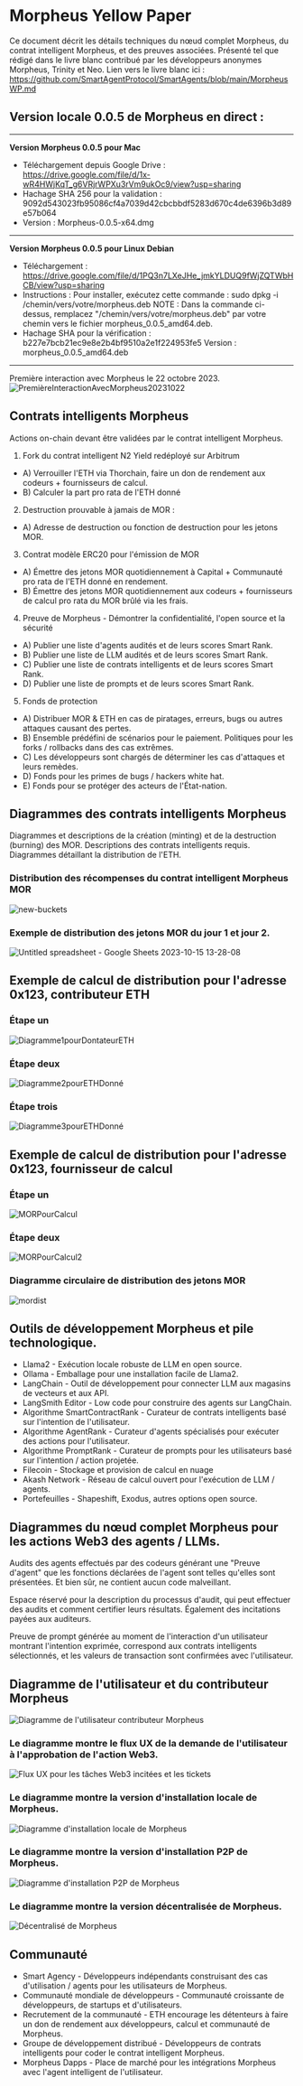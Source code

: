 # Morpheus Yellow Paper

Ce document décrit les détails techniques du nœud complet Morpheus, du contrat intelligent Morpheus, et des preuves associées.
Présenté tel que rédigé dans le livre blanc contribué par les développeurs anonymes Morpheus, Trinity et Neo. Lien vers le livre blanc ici : https://github.com/SmartAgentProtocol/SmartAgents/blob/main/MorpheusWP.md 

## Version locale 0.0.5 de Morpheus en direct :
---------
**Version Morpheus 0.0.5 pour Mac**
- Téléchargement depuis Google Drive : https://drive.google.com/file/d/1x-wR4HWjKqT_g6VRjrWPXu3rVm9ukOc9/view?usp=sharing
- Hachage SHA 256 pour la validation : 9092d543023fb95086cf4a7039d42cbcbbdf5283d670c4de6396b3d89e57b064
- Version : Morpheus-0.0.5-x64.dmg

---------
**Version Morpheus 0.0.5 pour Linux Debian**
- Téléchargement : https://drive.google.com/file/d/1PQ3n7LXeJHe_jmkYLDUQ9fWjZQTWbHCB/view?usp=sharing
- Instructions : Pour installer, exécutez cette commande :
sudo dpkg -i /chemin/vers/votre/morpheus.deb
NOTE : Dans la commande ci-dessus, remplacez "/chemin/vers/votre/morpheus.deb" par votre chemin vers le fichier morpheus_0.0.5_amd64.deb.
- Hachage SHA pour la vérification :
b227e7bcb21ec9e8e2b4bf9510a2e1f224953fe5
Version : morpheus_0.0.5_amd64.deb
---------

Première interaction avec Morpheus le 22 octobre 2023.
![PremièreInteractionAvecMorpheus20231022](https://github.com/MorpheusAIs/Morpheus/assets/1563345/35509f3a-4346-4f58-bb60-f7881fd10f7e)

## Contrats intelligents Morpheus
Actions on-chain devant être validées par le contrat intelligent Morpheus.

1. Fork du contrat intelligent N2 Yield redéployé sur Arbitrum
- A) Verrouiller l'ETH via Thorchain, faire un don de rendement aux codeurs + fournisseurs de calcul.
- B) Calculer la part pro rata de l'ETH donné 

2. Destruction prouvable à jamais de MOR :
- A) Adresse de destruction ou fonction de destruction pour les jetons MOR.

3. Contrat modèle ERC20 pour l'émission de MOR
- A) Émettre des jetons MOR quotidiennement à Capital + Communauté pro rata de l'ETH donné en rendement.
- B) Émettre des jetons MOR quotidiennement aux codeurs + fournisseurs de calcul pro rata du MOR brûlé via les frais.

4. Preuve de Morpheus - Démontrer la confidentialité, l'open source et la sécurité
- A) Publier une liste d'agents audités et de leurs scores Smart Rank.
- B) Publier une liste de LLM audités et de leurs scores Smart Rank.
- C) Publier une liste de contrats intelligents et de leurs scores Smart Rank.
- D) Publier une liste de prompts et de leurs scores Smart Rank.

5. Fonds de protection
- A) Distribuer MOR & ETH en cas de piratages, erreurs, bugs ou autres attaques causant des pertes. 
- B) Ensemble prédéfini de scénarios pour le paiement. Politiques pour les forks / rollbacks dans des cas extrêmes.
- C) Les développeurs sont chargés de déterminer les cas d'attaques et leurs remèdes. 
- D) Fonds pour les primes de bugs / hackers white hat.
- E) Fonds pour se protéger des acteurs de l'État-nation.

## Diagrammes des contrats intelligents Morpheus

Diagrammes et descriptions de la création (minting) et de la destruction (burning) des MOR.
Descriptions des contrats intelligents requis.
Diagrammes détaillant la distribution de l'ETH.

### Distribution des récompenses du contrat intelligent Morpheus MOR
![new-buckets](https://github.com/SmartAgentProtocol/SmartAgents/assets/76454555/cd57bae7-2a56-4a55-bf3e-1f810f3fba9c)

### Exemple de distribution des jetons MOR du jour 1 et jour 2.
![Untitled spreadsheet - Google Sheets 2023-10-15 13-28-08](https://github.com/MorpheusAIs/Morpheus/assets/76454555/6ff7869d-bbd6-46b5-8673-6a59b75906e1)

## Exemple de calcul de distribution pour l'adresse 0x123, contributeur ETH

### Étape un
![Diagramme1pourDontateurETH](https://github.com/SmartAgentProtocol/SmartAgents/assets/1563345/fead528c-d628-449e-a3a3-2f53904f4a3d)

### Étape deux
![Diagramme2pourETHDonné](https://github.com/MorpheusAIs/Morpheus/assets/1563345/915020e8-d342-48bc-85ee-367de0325680)

### Étape trois
![Diagramme3pourETHDonné](https://github.com/MorpheusAIs/Morpheus/assets/1563345/a3f455af-56de-4c6b-9688-5b9e91673e5a)

## Exemple de calcul de distribution pour l'adresse 0x123, fournisseur de calcul

### Étape un
![MORPourCalcul](https://github.com/SmartAgentProtocol/SmartAgents/assets/1563345/bef69c69-0420-441f-97f0-7e8195844f57)

### Étape deux
![MORPourCalcul2](https://github.com/SmartAgentProtocol/SmartAgents/assets/1563345/a6f30da5-5441-4f0a-be80-c5798f5920cd)

### Diagramme circulaire de distribution des jetons MOR
![mordist](https://github.com/MorpheusAIs/Morpheus/assets/76454555/4157efe7-6abf-404a-87f9-a8dc76cd4799)

## Outils de développement Morpheus et pile technologique.
- Llama2 - Exécution locale robuste de LLM en open source.
- Ollama - Emballage pour une installation facile de Llama2.
- LangChain - Outil de développement pour connecter LLM aux magasins de vecteurs et aux API.
- LangSmith Editor - Low code pour construire des agents sur LangChain.
- Algorithme SmartContractRank - Curateur de contrats intelligents basé sur l'intention de l'utilisateur.
- Algorithme AgentRank - Curateur d'agents spécialisés pour exécuter des actions pour l'utilisateur.
- Algorithme PromptRank - Curateur de prompts pour les utilisateurs basé sur l'intention / action projetée.
- Filecoin - Stockage et provision de calcul en nuage
- Akash Network - Réseau de calcul ouvert pour l'exécution de LLM / agents.
- Portefeuilles - Shapeshift, Exodus, autres options open source.

## Diagrammes du nœud complet Morpheus pour les actions Web3 des agents / LLMs.
Audits des agents effectués par des codeurs générant une "Preuve d'agent" que les fonctions déclarées de l'agent sont telles qu'elles sont présentées. Et bien sûr, ne contient aucun code malveillant.

Espace réservé pour la description du processus d'audit, qui peut effectuer des audits et comment certifier leurs résultats. Également des incitations payées aux auditeurs.

Preuve de prompt générée au moment de l'interaction d'un utilisateur montrant l'intention exprimée, correspond aux contrats intelligents sélectionnés, et les valeurs de transaction sont confirmées avec l'utilisateur.

## Diagramme de l'utilisateur et du contributeur Morpheus
![Diagramme de l'utilisateur   contributeur Morpheus](https://github.com/MorpheusAIs/Morpheus/assets/1563345/2cff8d70-c116-472f-a431-8a82bfa22f9b)

### Le diagramme montre le flux UX de la demande de l'utilisateur à l'approbation de l'action Web3.
![Flux UX pour les tâches Web3 incitées et les tickets](https://github.com/MorpheusAIs/Morpheus/assets/76454555/942b20fb-d67e-4a57-af2c-cd24a89690a5)

### Le diagramme montre la version d'installation locale de Morpheus.
![Diagramme d'installation locale de Morpheus](https://github.com/SmartAgentProtocol/SmartAgents/assets/1563345/a0564914-cddb-42e4-b0f4-8c2310db6a66)

### Le diagramme montre la version d'installation P2P de Morpheus.
![Diagramme d'installation P2P de Morpheus](https://github.com/SmartAgentProtocol/SmartAgents/assets/1563345/a7eeb31f-3d38-4233-a45f-e9b91ad84ba2)

### Le diagramme montre la version décentralisée de Morpheus.
![Décentralisé de Morpheus](https://github.com/SmartAgentProtocol/SmartAgents/assets/1563345/1699f2de-cc18-42e8-a05c-32b3307baa20)

## Communauté
- Smart Agency - Développeurs indépendants construisant des cas d'utilisation / agents pour les utilisateurs de Morpheus.
- Communauté mondiale de développeurs - Communauté croissante de développeurs, de startups et d'utilisateurs.
- Recrutement de la communauté - ETH encourage les détenteurs à faire un don de rendement aux développeurs, calcul et communauté de Morpheus.
- Groupe de développement distribué - Développeurs de contrats intelligents pour coder le contrat intelligent Morpheus.
- Morpheus Dapps - Place de marché pour les intégrations Morpheus avec l'agent intelligent de l'utilisateur.
